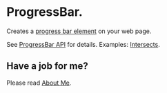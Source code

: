 # ProgressBar.

Creates a [progress bar element](https://developer.mozilla.org/en-US/docs/Web/HTML/Element/input/range) on your web page.

See [ProgressBar API](https://raw.githack.com/anhr/commonNodeJS/master/ProgressBar/jsdoc/index.html) for details.
Examples:
[Intersects](https://raw.githack.com/anhr/commonNodeJS/master/intersections/Examples/index.html).

 ## Have a job for me?
Please read [About Me](https://anhr.github.io/AboutMe/).
